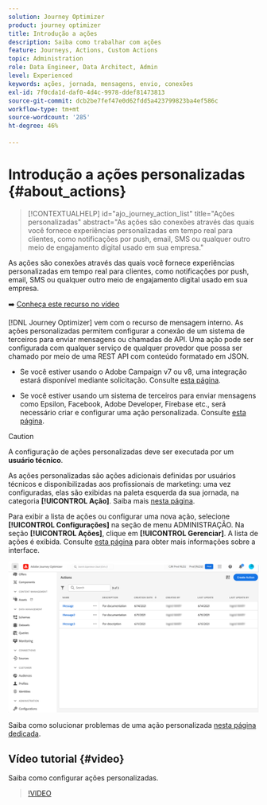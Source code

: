 ```yaml
---
solution: Journey Optimizer
product: journey optimizer
title: Introdução a ações
description: Saiba como trabalhar com ações
feature: Journeys, Actions, Custom Actions
topic: Administration
role: Data Engineer, Data Architect, Admin
level: Experienced
keywords: ações, jornada, mensagens, envio, conexões
exl-id: 7f0cda1d-daf0-4d4c-9978-ddef81473813
source-git-commit: dcb2be7fef47e0d62fdd5a423799823ba4ef586c
workflow-type: tm+mt
source-wordcount: '285'
ht-degree: 46%

---
```


# Introdução a ações personalizadas {#about_actions}

>[!CONTEXTUALHELP]
>id="ajo_journey_action_list"
>title="Ações personalizadas"
>abstract="As ações são conexões através das quais você fornece experiências personalizadas em tempo real para clientes, como notificações por push, email, SMS ou qualquer outro meio de engajamento digital usado em sua empresa."

As ações são conexões através das quais você fornece experiências personalizadas em tempo real para clientes, como notificações por push, email, SMS ou qualquer outro meio de engajamento digital usado em sua empresa.

➡️ [Conheça este recurso no vídeo](#video)

[!DNL Journey Optimizer] vem com o recurso de mensagem interno. As ações personalizadas permitem configurar a conexão de um sistema de terceiros para enviar mensagens ou chamadas de API. Uma ação pode ser configurada com qualquer serviço de qualquer provedor que possa ser chamado por meio de uma REST API com conteúdo formatado em JSON.

* Se você estiver usando o Adobe Campaign v7 ou v8, uma integração estará disponível mediante solicitação. Consulte [esta página](../action/acc-action.md).

* Se você estiver usando um sistema de terceiros para enviar mensagens como Epsilon, Facebook, Adobe Developer, Firebase etc., será necessário criar e configurar uma ação personalizada. Consulte [esta página](../action/about-custom-action-configuration.md).

>[!CAUTION]
>
>A configuração de ações personalizadas deve ser executada por um **usuário técnico**.

As ações personalizadas são ações adicionais definidas por usuários técnicos e disponibilizadas aos profissionais de marketing: uma vez configuradas, elas são exibidas na paleta esquerda da sua jornada, na categoria **[!UICONTROL Ação]**. Saiba mais [nesta página](../building-journeys/about-journey-activities.md#action-activities).

Para exibir a lista de ações ou configurar uma nova ação, selecione **[!UICONTROL Configurações]** na seção de menu ADMINISTRAÇÃO. Na seção **[!UICONTROL Ações]**, clique em **[!UICONTROL Gerenciar]**. A lista de ações é exibida. Consulte [esta página](../start/user-interface.md) para obter mais informações sobre a interface.

![](assets/custom1.png)

Saiba como solucionar problemas de uma ação personalizada [nesta página dedicada](../action/troubleshoot-custom-action.md).

## Vídeo tutorial {#video}

Saiba como configurar ações personalizadas.

>[!VIDEO](https://video.tv.adobe.com/v/3428396?quality=12)
